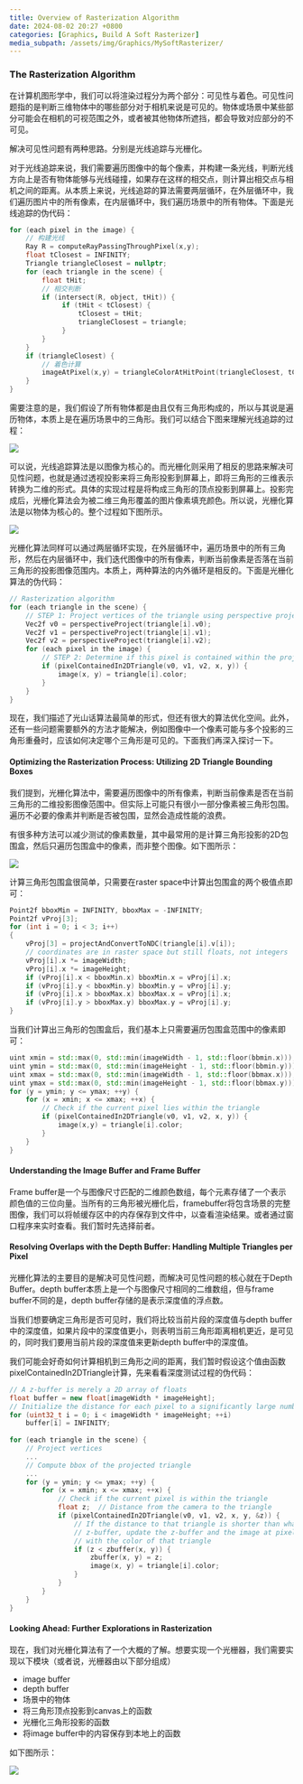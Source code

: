 ```yaml
---
title: Overview of Rasterization Algorithm
date: 2024-08-02 20:27 +0800
categories: [Graphics, Build A Soft Rasterizer]
media_subpath: /assets/img/Graphics/MySoftRasterizer/
---
```


### The Rasterization Algorithm

在计算机图形学中，我们可以将渲染过程分为两个部分：可见性与着色。可见性问题指的是判断三维物体中的哪些部分对于相机来说是可见的。物体或场景中某些部分可能会在相机的可视范围之外，或者被其他物体所遮挡，都会导致对应部分的不可见。

解决可见性问题有两种思路。分别是光线追踪与光栅化。

对于光线追踪来说，我们需要遍历图像中的每个像素，并构建一条光线，判断光线方向上是否有物体能够与光线碰撞，如果存在这样的相交点，则计算出相交点与相机之间的距离。从本质上来说，光线追踪的算法需要两层循环，在外层循环中，我们遍历图片中的所有像素，在内层循环中，我们遍历场景中的所有物体。下面是光线追踪的伪代码：

```c++
for (each pixel in the image) { 
    // 构建光线
    Ray R = computeRayPassingThroughPixel(x,y); 
    float tClosest = INFINITY; 
    Triangle triangleClosest = nullptr; 
    for (each triangle in the scene) { 
        float tHit; 
        // 相交判断
        if (intersect(R, object, tHit)) { 
             if (tHit < tClosest) { 
                 tClosest = tHit;
                 triangleClosest = triangle; 
             } 
        } 
    } 
    if (triangleClosest) { 
        // 着色计算
        imageAtPixel(x,y) = triangleColorAtHitPoint(triangleClosest, tClosest); 
    } 
}
```

需要注意的是，我们假设了所有物体都是由且仅有三角形构成的，所以与其说是遍历物体，本质上是在遍历场景中的三角形。我们可以结合下图来理解光线追踪的过程：

![](raytracing-raster.png)

可以说，光线追踪算法是以图像为核心的。而光栅化则采用了相反的思路来解决可见性问题，也就是通过透视投影来将三角形投影到屏幕上，即将三角形的三维表示转换为二维的形式。具体的实现过程是将构成三角形的顶点投影到屏幕上。投影完成后，光栅化算法会为被二维三角形覆盖的图片像素填充颜色。所以说，光栅化算法是以物体为核心的。整个过程如下图所示。

![](raytracing-raster2.png)

光栅化算法同样可以通过两层循环实现，在外层循环中，遍历场景中的所有三角形，然后在内层循环中，我们迭代图像中的所有像素，判断当前像素是否落在当前三角形的投影图像范围内。本质上，两种算法的内外循环是相反的。下面是光栅化算法的伪代码：

```c++
// Rasterization algorithm
for (each triangle in the scene) { 
    // STEP 1: Project vertices of the triangle using perspective projection
    Vec2f v0 = perspectiveProject(triangle[i].v0); 
    Vec2f v1 = perspectiveProject(triangle[i].v1); 
    Vec2f v2 = perspectiveProject(triangle[i].v2); 
    for (each pixel in the image) { 
        // STEP 2: Determine if this pixel is contained within the projected image of the triangle
        if (pixelContainedIn2DTriangle(v0, v1, v2, x, y)) { 
            image(x, y) = triangle[i].color; 
        } 
    } 
}
```

现在，我们描述了光山话算法最简单的形式，但还有很大的算法优化空间。此外，还有一些问题需要额外的方法才能解决，例如图像中一个像素可能与多个投影的三角形重叠时，应该如何决定哪个三角形是可见的。下面我们再深入探讨一下。

#### Optimizing the Rasterization Process: Utilizing 2D Triangle Bounding Boxes

我们提到，光栅化算法中，需要遍历图像中的所有像素，判断当前像素是否在当前三角形的二维投影图像范围中。但实际上可能只有很小一部分像素被三角形包围。遍历不必要的像素并判断是否被包围，显然会造成性能的浪费。

有很多种方法可以减少测试的像素数量，其中最常用的是计算三角形投影的2D包围盒，然后只遍历包围盒中的像素，而非整个图像。如下图所示：

![](raytracing-raster4.png)

计算三角形包围盒很简单，只需要在raster space中计算出包围盒的两个极值点即可：

```c++
Point2f bboxMin = INFINITY, bboxMax = -INFINITY;
Point2f vProj[3];
for (int i = 0; i < 3; i++)
{
    vProj[3] = projectAndConvertToNDC(triangle[i].v[i]);
    // coordinates are in raster space but still floats, not integers
    vProj[i].x *= imageWidth;
    vProj[i].x *= imageHeight;
    if (vProj[i].x < bboxMin.x) bboxMin.x = vProj[i].x;
    if (vProj[i].y < bboxMin.y) bboxMin.y = vProj[i].y;
    if (vProj[i].x > bboxMax.x) bboxMax.x = vProj[i].x;
    if (vProj[i].y > bboxMax.y) bboxMax.y = vProj[i].y;
}
```

当我们计算出三角形的包围盒后，我们基本上只需要遍历包围盒范围中的像素即可：

```c++
uint xmin = std::max(0, std::min(imageWidth - 1, std::floor(bbmin.x)));
uint ymin = std::max(0, std::min(imageHeight - 1, std::floor(bbmin.y)));
uint xmax = std::max(0, std::min(imageWidth - 1, std::floor(bbmax.x)));
uint ymax = std::max(0, std::min(imageHeight - 1, std::floor(bbmax.y)));
for (y = ymin; y <= ymax; ++y) {
    for (x = xmin; x <= xmax; ++x) {
        // Check if the current pixel lies within the triangle
        if (pixelContainedIn2DTriangle(v0, v1, v2, x, y)) {
            image(x,y) = triangle[i].color;
        }
    }
}
```

#### Understanding the Image Buffer and Frame Buffer

Frame buffer是一个与图像尺寸匹配的二维颜色数组，每个元素存储了一个表示颜色值的三位向量。当所有的三角形被光栅化后，framebuffer将包含场景的完整图像，我们可以将帧缓存区中的内存保存到文件中，以查看渲染结果。或者通过窗口程序来实时查看。我们暂时先选择前者。

#### Resolving Overlaps with the Depth Buffer: Handling Multiple Triangles per Pixel

光栅化算法的主要目的是解决可见性问题，而解决可见性问题的核心就在于Depth Buffer。depth buffer本质上是一个与图像尺寸相同的二维数组，但与frame buffer不同的是，depth buffer存储的是表示深度值的浮点数。

当我们想要确定三角形是否可见时，我们将比较当前片段的深度值与depth buffer中的深度值，如果片段中的深度值更小，则表明当前三角形距离相机更近，是可见的，同时我们要用当前片段的深度值来更新depth buffer中的深度值。

我们可能会好奇如何计算相机到三角形之间的距离，我们暂时假设这个值由函数pixelContainedIn2DTriangle计算，先来看看深度测试过程的伪代码：

```c++
// A z-buffer is merely a 2D array of floats
float buffer = new float[imageWidth * imageHeight]; 
// Initialize the distance for each pixel to a significantly large number
for (uint32_t i = 0; i < imageWidth * imageHeight; ++i) 
    buffer[i] = INFINITY;
 
for (each triangle in the scene) { 
    // Project vertices
    ... 
    // Compute bbox of the projected triangle
    ... 
    for (y = ymin; y <= ymax; ++y) { 
        for (x = xmin; x <= xmax; ++x) { 
            // Check if the current pixel is within the triangle
            float z;  // Distance from the camera to the triangle 
            if (pixelContainedIn2DTriangle(v0, v1, v2, x, y, &z)) { 
                // If the distance to that triangle is shorter than what's stored in the
                // z-buffer, update the z-buffer and the image at pixel location (x,y)
                // with the color of that triangle
                if (z < zbuffer(x, y)) { 
                    zbuffer(x, y) = z; 
                    image(x, y) = triangle[i].color; 
                } 
            } 
        } 
    } 
}
```

#### Looking Ahead: Further Explorations in Rasterization

现在，我们对光栅化算法有了一个大概的了解。想要实现一个光栅器，我们需要实现以下模块（或者说，光栅器由以下部分组成）

- image buffer
- depth buffer
- 场景中的物体
- 将三角形顶点投影到canvas上的函数
- 光栅化三角形投影的函数
- 将image buffer中的内容保存到本地上的函数

如下图所示：

![](rasterization-schema.png)